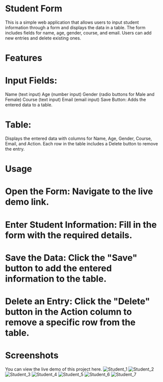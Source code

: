 # Student Form
This is a simple web application that allows users to input student information through a form and displays the data in a table. The form includes fields for name, age, gender, course, and email. Users can add new entries and delete existing ones.

# Features
# Input Fields:
Name (text input)
Age (number input)
Gender (radio buttons for Male and Female)
Course (text input)
Email (email input)
Save Button: Adds the entered data to a table.

# Table:
Displays the entered data with columns for Name, Age, Gender, Course, Email, and Action.
Each row in the table includes a Delete button to remove the entry.

#  Usage
# Open the Form: Navigate to the live demo link.
# Enter Student Information: Fill in the form with the required details.
# Save the Data: Click the "Save" button to add the entered information to the table.
# Delete an Entry: Click the "Delete" button in the Action column to remove a specific row from the table.

# Screenshots
You can view the live demo of this project here.
![Student_1](https://github.com/user-attachments/assets/06202cfb-db19-4f39-bcb8-2a3e9a467648)
![Student_2](https://github.com/user-attachments/assets/026112bc-3032-4590-b4fc-06048fdf955f)
![Student_3](https://github.com/user-attachments/assets/dde5dcd1-1313-4988-9e5c-5e070f3a9676)
![Student_4](https://github.com/user-attachments/assets/4672ee2f-206c-4c40-b648-ba0b267b414f)
![Student_5](https://github.com/user-attachments/assets/6ec33efc-217e-45c2-b8fd-e55c98544622)
![Student_6](https://github.com/user-attachments/assets/f6ef9248-8cdd-4905-9ed1-e38f8d701078)
![Student_7](https://github.com/user-attachments/assets/9bf25d67-8af4-43d3-a51b-ea56fd59d1bb)

